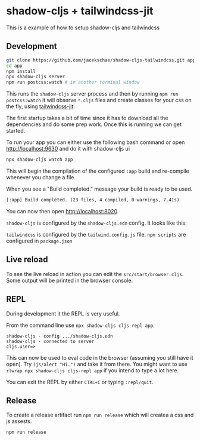 # shadow-cljs + tailwindcss-jit

This is a example of how to setup shadow-cljs and tailwindcss

## Development

```bash
git clone https://github.com/jacekschae/shadow-cljs-tailwindcss.git app
cd app
npm install
npx shadow-cljs server
npm run postcss:watch # in another terminal window
```

This runs the `shadow-cljs` server process and then by running `npm run postcss:watch` it will observe `*.cljs` files and create classes for your css on the fly, using [tailwindcss-jit](https://github.com/tailwindlabs/tailwindcss-jit).

The first startup takes a bit of time since it has to download all the dependencies and do some prep work. Once this is running we can get started.

To run your app you can either use the following bash command or open [http://localhost:9630](http://localhost:9630) and do it with shadow-cljs ui

```bash
npx shadow-cljs watch app
```

This will begin the compilation of the configured `:app` build and re-compile whenever you change a file.

When you see a "Build completed." message your build is ready to be used.

```txt
[:app] Build completed. (23 files, 4 compiled, 0 warnings, 7.41s)
```

You can now then open [http://localhost:8020](http://localhost:8020).

`shadow-cljs` is configured by the `shadow-cljs.edn` config. It looks like this:

`tailwindcss` is configured by the `tailwind.config.js` file. `npm scripts` are configured in `package.json`


## Live reload

To see the live reload in action you can edit the `src/start/browser.cljs`. Some output will be printed in the browser console.

## REPL

During development it the REPL is very useful.

From the command line use `npx shadow-cljs cljs-repl app`.

```
shadow-cljs - config .../shadow-cljs.edn
shadow-cljs - connected to server
cljs.user=>
```

This can now be used to eval code in the browser (assuming you still have it open). Try `(js/alert "Hi.")` and take it from there. You might want to use `rlwrap npx shadow-cljs cljs-repl app` if you intend to type a lot here.

You can exit the REPL by either `CTRL+C` or typing `:repl/quit`.

## Release

To create a release artifact run `npm run release` which will createa a css and js assests.

```
npm run release
```
